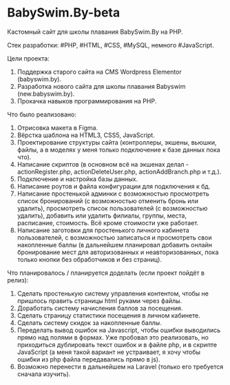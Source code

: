 # BabySwim.By-beta
Кастомный сайт для школы плавания BabySwim.By на PHP.

Стек разработки:
#PHP, #HTML, #CSS, #MySQL, немного #JavaScript.

Цели проекта:
1. Поддержка старого сайта на CMS Wordpress Elementor (babyswim.by).
2. Разработка нового сайта для школы плавания Babyswim (new.babyswim.by).
3. Прокачка навыков программирования на PHP.

Что было реализовано:
1. Отрисовка макета в Figma.
2. Вёрстка шаблона на HTML3, CSS5, JavaScript.
3. Проектирование структуры сайта (контроллеры, экшены, вьюшки, файлы, а в моделях у меня только подключение к базе данных пока что).
4. Написание скриптов (в основном всё на экшенах делал - actionRegister.php, actionDeleteUser.php, actionAddBranch.php и т.д.).
5. Подключение и настройка базы данных.
6. Написание роутов и файла конфигурации для подключения к бд.
7. Написание простенькой админки с возможностью просмотреть список бронирований (с возможностью отменить бронь или удалить), просмотреть список пользователей (с возможностью удалить), добавить или удалить филиалы, группы, места, расписание, стоимость. Всё кроме стоимости уже работает.
8. Написание заготовки для простенького личного кабинета пользователей, с возможностью записаться и просмотреть свои накопленные баллы (в дальнейшем планировал добавить онлайн бронирование мест для авторизованных и неавторизованных, пока только кнопки без обработчиков и без страниц).

Что планировалось / планируется доделать (если проект пойдёт в релиз):
1. Сделать простенькую систему управления контентом, чтобы не пришлось править страницы html руками через файлы.
2. Доработать систему начисления баллов за посещения.
3. Сделать страницу статистики посещения в личном кабинете.
4. Сделать систему скидок за накопленные баллы.
5. Переделать вывод ошибок на Javascript, чтобы ошибки выводились прямо над полями в формах. Уже пробовал это реализовать, но приходиться дублировать текст ошибок и в файле php, и в скрипте JavaScript (а меня такой вариант не устраивает, я хочу чтобы ошибки из php файла передавались прямо в js).
6. Возможно перенести в дальнейшем на Laravel (только его требуется сначала изучить).
